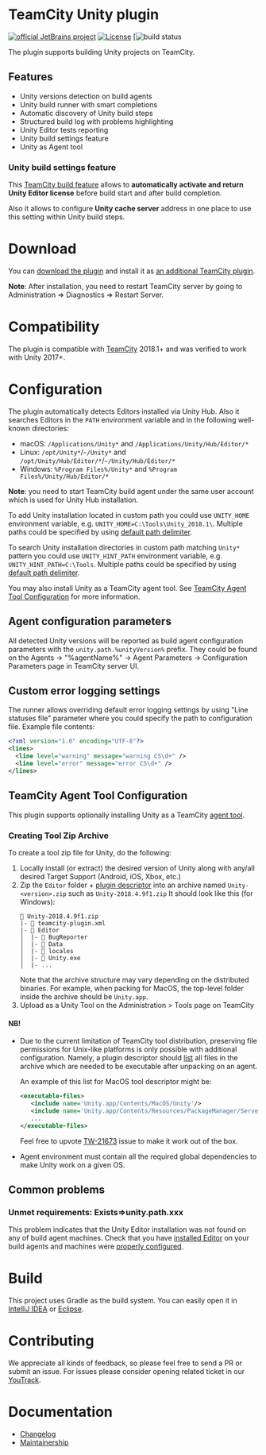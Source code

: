 # TeamCity Unity plugin

[![official JetBrains project](http://jb.gg/badges/official.svg)](https://confluence.jetbrains.com/display/ALL/JetBrains+on+GitHub)
[![License](https://img.shields.io/badge/License-Apache%202.0-blue.svg)](https://opensource.org/licenses/Apache-2.0)
[![build status](https://teamcity.jetbrains.com/app/rest/builds/buildType:id:TeamCityPluginsByJetBrains_TeamCityUnityPlugin_TeamCityUnityPlugin_MasterBuild/statusIcon.svg)

The plugin supports building Unity projects on TeamCity.

## Features

* Unity versions detection on build agents
* Unity build runner with smart completions
* Automatic discovery of Unity build steps
* Structured build log with problems highlighting
* Unity Editor tests reporting
* Unity build settings feature
* Unity as Agent tool

### Unity build settings feature

This [TeamCity build feature](https://confluence.jetbrains.com/display/TCDL/Adding+Build+Features) allows to **automatically activate and return Unity Editor license** before build start and after build completion.

Also it allows to configure **Unity cache server** address in one place to use this setting within Unity build steps. 

# Download

You can [download the plugin](https://plugins.jetbrains.com/plugin/11453-unity-support) and install it as [an additional TeamCity plugin](https://confluence.jetbrains.com/display/TCDL/Installing+Additional+Plugins).

**Note**: After installation, you need to restart TeamCity server by going to Administration => Diagnostics => Restart Server.

# Compatibility

The plugin is compatible with [TeamCity](https://www.jetbrains.com/teamcity/download/) 2018.1+ and was verified to work with Unity 2017+.

# Configuration

The plugin automatically detects Editors installed via Unity Hub. Also it searches Editors in the `PATH` environment variable and in the following well-known directories:
* macOS: `/Applications/Unity*` and `/Applications/Unity/Hub/Editor/*`
* Linux: `/opt/Unity*`/`~/Unity*` and `/opt/Unity/Hub/Editor/*`/`~/Unity/Hub/Editor/*`
* Windows: `%Program Files%/Unity*` and `%Program Files%/Unity/Hub/Editor/*`

**Note**: you need to start TeamCity build agent under the same user account which is used for Unity Hub installation.

To add Unity installation located in custom path you could use `UNITY_HOME` environment variable, e.g. `UNITY_HOME=C:\Tools\Unity_2018.1\`. Multiple paths could be specified by using [default path delimiter](https://docs.oracle.com/javase/7/docs/api/java/io/File.html#separator).

To search Unity installation directories in custom path matching `Unity*` pattern you could use `UNITY_HINT_PATH` environment variable, e.g. `UNITY_HINT_PATH=C:\Tools`. Multiple paths could be specified by using [default path delimiter](https://docs.oracle.com/javase/7/docs/api/java/io/File.html#separator).

You may also install Unity as a TeamCity agent tool. See [TeamCity Agent Tool Configuration](#teamcity-agent-tool-configuration) for more information.

## Agent configuration parameters

All detected Unity versions will be reported as build agent configuration parameters with the `unity.path.%unityVersion%` prefix. They could be found on the Agents -> "%agentName%" -> Agent Parameters -> Configuration Parameters page in TeamCity server UI.

## Custom error logging settings

The runner allows overriding default error logging settings by using "Line statuses file" parameter where you could specify the path to configuration file. Example file contents:

```xml
<?xml version="1.0" encoding="UTF-8"?>
<lines>
  <line level="warning" message="warning CS\d+" />
  <line level="error" message="error CS\d+" />
</lines>
```
## TeamCity Agent Tool Configuration

This plugin supports optionally installing Unity as a TeamCity [agent tool](https://confluence.jetbrains.com/display/TCDL/Installing+Agent+Tools).

### Creating Tool Zip Archive

To create a tool zip file for Unity, do the following:
1. Locally install (or extract) the desired version of Unity along with any/all desired Target Support (Android, iOS, Xbox, etc.)
2. Zip the `Editor` folder + [plugin descriptor][plugin-descriptor] into an archive named `Unity-<version>.zip` such as `Unity-2018.4.9f1.zip`
    It should look like this (for Windows):
    ```
    📁 Unity-2018.4.9f1.zip
    |- 📄 teamcity-plugin.xml
    |- 📂 Editor
    │  |- 📂 BugReporter
    │  |- 📂 Data
    │  |- 📂 locales
    │  |- 📄 Unity.exe
    │  |- ...
    ```
   Note that the archive structure may vary depending on the distributed binaries. 
   For example, when packing for MacOS, the top-level folder inside the archive should be `Unity.app`.
3. Upload as a Unity Tool on the Administration > Tools page on TeamCity

#### NB!
- Due to the current limitation of TeamCity tool distribution, preserving file permissions
for Unix-like platforms is only possible with additional configuration. Namely, a plugin descriptor 
should [list][plugin-descriptor.executables] all files in the archive which are needed to be executable after unpacking on an agent.

    An example of this list for MacOS tool descriptor might be:
    ```xml
    <executable-files>
       <include name='Unity.app/Contents/MacOS/Unity'/>
       <include name='Unity.app/Contents/Resources/PackageManager/Server/UnityPackageManager'/>
       ...
    </executable-files>
    ```
    Feel free to upvote [TW-21673](https://youtrack.jetbrains.com/issue/TW-21673) issue to make it work out of the box.
- Agent environment must contain all the required global dependencies to make Unity work on a given OS.


## Common problems

### Unmet requirements: Exists=>unity.path.xxx

This problem indicates that the Unity Editor installation was not found on any of build agent machines. Check that you have [installed Editor](https://unity3d.com/get-unity/download) on your build agents and machines were [properly configured](#configuration).

# Build

This project uses Gradle as the build system. You can easily open it in [IntelliJ IDEA](https://www.jetbrains.com/idea/help/importing-project-from-gradle-model.html) or [Eclipse](http://gradle.org/eclipse/).

# Contributing

We appreciate all kinds of feedback, so please feel free to send a PR or submit an issue.
For issues please consider opening related ticket in our [YouTrack][youtrack].

# Documentation

- [Changelog](CHANGELOG.md)
- [Maintainership](MAINTAINERSHIP.md)

[plugin-descriptor]: https://plugins.jetbrains.com/docs/teamcity/plugins-packaging.html#Tools
[plugin-descriptor.executables]: https://plugins.jetbrains.com/docs/teamcity/plugins-packaging.html#Making+File+Executable
[youtrack]: https://youtrack.jetbrains.com/newIssue?project=TW&c=Team%20Build%20Tools%20Integrations&c=tag%20tc-unity
